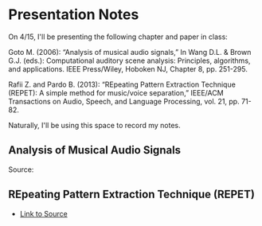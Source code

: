 # Presentation Notes

On 4/15, I'll be presenting the following chapter and paper in class:

Goto M. (2006): “Analysis of musical audio signals,” In Wang D.L. & Brown G.J. (eds.):
Computational auditory scene analysis: Principles, algorithms, and applications. IEEE
Press/Wiley, Hoboken NJ, Chapter 8, pp. 251-295.

Rafii Z. and Pardo B. (2013): “REpeating Pattern Extraction Technique (REPET): A simple
method for music/voice separation,” IEEE/ACM Transactions on Audio, Speech, and
Language Processing, vol. 21, pp. 71-82.

Naturally, I'll be using this space to record my notes.

## Analysis of Musical Audio Signals

Source:

## REpeating Pattern Extraction Technique (REPET)

- [Link to Source][2]

[2]: http://music.cs.northwestern.edu/publications/Rafii-Pardo%20-%20REpeating%20Pattern%20Extraction%20Technique%20(REPET)%20A%20Simple%20Method%20for%20Music-Voice%20Separation%20-%20TALSP%202013.pdf
